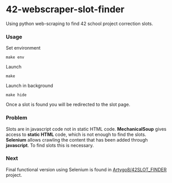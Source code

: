 # 42-webscraper-slot-finder

Using python web-scraping to find 42 school project correction slots.

### Usage

  Set environment

  ```
  make env
  ```

  Launch

  ```
  make
  ```
  Launch in background

  ```
  make hide
  ```

Once a slot is found you will be redirected to the slot page.

### Problem

Slots are in javascript code not in static HTML code. **MechanicalSoup** gives access to **static HTML** code, which is not enough to find the slots. **Selenium** allows crawling the content that has been added through **javascript**. To find slots this is necessary.

### Next
Final functional version using Selenium is found in [Artygo8/42SLOT_FINDER](https://github.com/Artygo8/42SLOT_FINDER) project.
